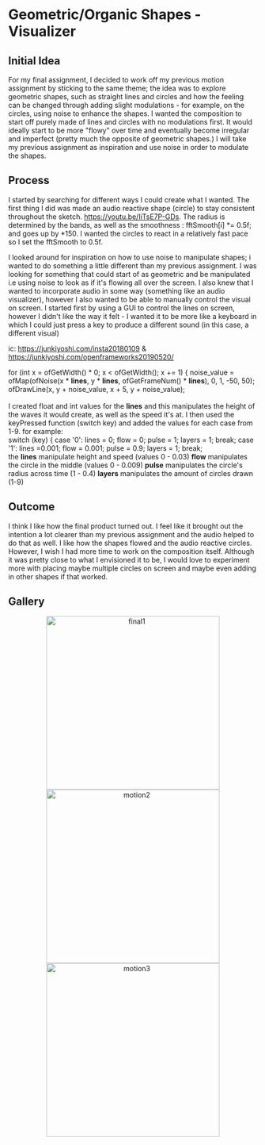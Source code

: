# Geometric/Organic Shapes - Visualizer

## Initial Idea
For my final assignment, I decided to work off my previous motion assignment by sticking to the same theme; the idea was to explore geometric shapes, such as straight lines and circles and how the feeling can be changed through adding slight modulations - for example, on the circles, using noise to enhance the shapes. I wanted the composition to start off purely made of lines and circles with no modulations first. It would ideally start to be more "flowy" over time and eventually become irregular and imperfect (pretty much the opposite of geometric shapes.) I will take my previous assignment as inspiration and use noise in order to modulate the shapes. 

## Process
I started by searching for different ways I could create what I wanted. The first thing I did was made an audio reactive shape (circle) to stay consistent throughout the sketch. https://youtu.be/IiTsE7P-GDs. The radius is determined by the bands, as well as the smoothness : fftSmooth[i] *= 0.5f; and goes up by *150. I wanted the circles to react in a relatively fast pace so I set the fftSmooth to 0.5f.
<br>

I looked around for inspiration on how to use noise to manipulate shapes; i wanted to do something a little different than my previous assignment. I was looking for something that could start of as geometric and be manipulated i.e using noise to look as if it's flowing all over the screen. I also knew that I wanted to incorporate audio in some way (something like an audio visualizer), however I also wanted to be able to manually control the visual on screen. I started first by using a GUI to control the lines on screen, however I didn't like the way it felt - I wanted it to be more like a keyboard in which I could just press a key to produce a different sound (in this case, a different visual)
<br> 

ic: https://junkiyoshi.com/insta20180109 & https://junkiyoshi.com/openframeworks20190520/
<br> 

for (int x = ofGetWidth() * 0; x < ofGetWidth(); x += 1) {
                noise_value = ofMap(ofNoise(x * **lines**, y * **lines**, ofGetFrameNum() * **lines**), 0, 1, -50, 50);
                ofDrawLine(x, y + noise_value, x + 5, y + noise_value);
<br>
<br>
I created float and int values for the **lines** and this manipulates the height of the waves it would create, as well as the speed it's at. I then used the keyPressed function (switch key) and added the values for each case from 1-9. for example: 
<br> 
switch (key) {
            case '0':
                lines = 0;
                flow = 0;
                pulse = 1;
                layers = 1;
                break;
            case '1':
                lines =0.001;
                flow = 0.001;
                pulse = 0.9;
                layers = 1;
                break;
 <br> 
the **lines** manipulate height and speed (values 0 - 0.03) **flow** manipulates the circle in the middle (values 0 - 0.009) **pulse** manipulates the circle's radius across time (1 - 0.4) **layers** manipulates the amount of circles drawn (1-9)

## Outcome
I think I like how the final product turned out. I feel like it brought out the intention a lot clearer than my previous assignment and the audio helped to do that as well. I like how the shapes flowed and the audio reactive circles. However, I wish I had more time to work on the composition itself. Although it was pretty close to what I envisioned it to be, I would love to experiment more with placing maybe multiple circles on screen and maybe even adding in other shapes if that worked. 

## Gallery 

<p align="center">
  <img src="sa-final/bin/data/final01.jpg" width="350" title="final1">
  <img src="sa-final/bin/data/final02.jpg" width="350" title="motion2">
  <img src="sa-final/bin/data/final03.jpg" width="350" title="motion3">
</p>
